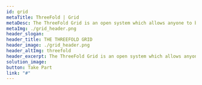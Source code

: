 ```yaml
---
id: grid
metaTitle: ThreeFold | Grid
metaDesc: The ThreeFold Grid is an open system which allows anyone to become a node in the emerging digital economy. It provides unparalleled levels of privacy and security and opens a new Internet era free from censorship, user tracking and privacy breaches
metaImg: ./grid_header.png
header_slogan: 
header_title: THE THREEFOLD GRID
header_image: ./grid_header.png
header_altImg: threefold
header_excerpt: The ThreeFold Grid is an open system which allows anyone to become a node in the emerging digital economy. It provides unparalleled levels of privacy and security and opens a new Internet era free from censorship, user tracking and privacy breaches
solution_image: 
button: Take Part
link: "#"
---
```

